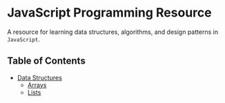 # JavaScript Programming Resource
A resource for learning data structures, algorithms, and design patterns in `JavaScript`. 

## Table of Contents

- [Data Structures](/content/data-structures)
  - [Arrays](/content/data-structures/arrays.md)
  - [Lists](/content/data-structures/lists.md)
